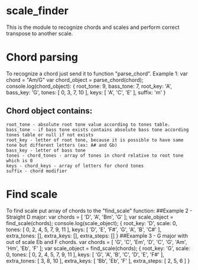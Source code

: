 # scale_finder

This is the module to recognize chords and scales and perform correct transpose to another scale. 

# Chord parsing
To recognize a chord just send it to function "parse_chord".
Example 1:
    var chord = "Am/G"
    var chord_object = parse_chord(chord);
    console.log(chord_object):
    { 
        root_tone: 9,
        bass_tone: 7,
        root_key: 'A',
        bass_key: 'G',
        tones: [ 0, 3, 7, 10 ],
        keys: [ 'A', 'C', 'E' ],
        suffix: 'm' 
    }
## Chord object contains:

    root_tone - absolute root tone value according to tones table.
    bass_tone - if bass tone exists contains absolute bass tone according tones table or null if not exists
    root_key - letter of root tone, because it is possible to have same tone but different letters (ex: A# and Gb)
    bass_key - letter of bass tone
    tones - chord_tones - array of tones in chord relative to root tone which is 0
    keys - chord_keys - array of letters for chord tones 
    suffix - chord modifier
    
# Find scale
To find scale put array of chords to the "find_scale" function:
##Example 2 - Straight D major: 
    var chords = [ 'D', 'A', 'Bm', 'G' ];
    var scale_object = find_scale(chords);
    console.log(scale_object);
    { 
        root_key: 'D',
        scale: 0,
        tones: [ 0, 2, 4, 5, 7, 9, 11 ],
        keys: [ 'D', 'E', 'F#', 'G', 'A', 'B', 'C#' ],
        extra_tones: [],
        extra_keys: [],
        extra_steps: [] 
    }
##Example 3 - G major with out of scale Eb and F chords.
    var chords = [ 'G', 'C', 'Em', 'D', 'C', 'G', 'Am', 'Hm', 'Eb', 'F' ];
    var scale_object = find_scale(chords);
    { 
        root_key: 'G',
        scale: 0,
        tones: [ 0, 2, 4, 5, 7, 9, 11 ],
        keys: [ 'G', 'A', 'B', 'C', 'D', 'E', 'F#' ],
        extra_tones: [ 3, 8, 10 ],
        extra_keys: [ 'Bb', 'Eb', 'F' ],
        extra_steps: [ 2, 5, 6 ] 
    }


